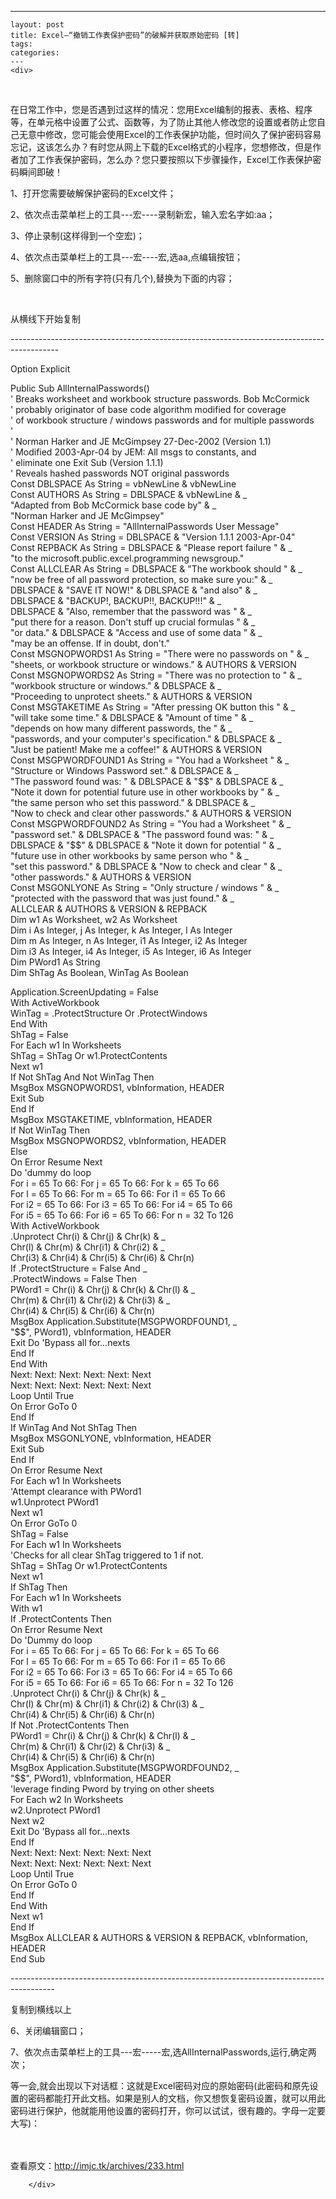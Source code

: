 ---
    layout: post
    title: Excel—“撤销工作表保护密码”的破解并获取原始密码 [转]
    tags:
    categories:
    ---
    <div>
<div>
<div id="sina_keyword_ad_area2" class="articalContent   ">
<p>&nbsp;</p>
<p>在日常工作中，您是否遇到过这样的情况：您用Excel编制的报表、表格、程序等，在单元格中设置了公式、函数等，为了防止其他人修改您的设置或者防止您自己无意中修改，您可能会使用Excel的工作表保护功能，但时间久了保护密码容易忘记，这该怎么办？有时您从网上下载的Excel格式的小程序，您想修改，但是作者加了工作表保护密码，怎么办？您只要按照以下步骤操作，Excel工作表保护密码瞬间即破！</p>
<p>1、打开您需要破解保护密码的Excel文件；</p>
<p>2、依次点击菜单栏上的工具---宏----录制新宏，输入宏名字如:aa；</p>
<p>3、停止录制(这样得到一个空宏)；</p>
<p>4、依次点击菜单栏上的工具---宏----宏,选aa,点编辑按钮；</p>
<p>5、删除窗口中的所有字符(只有几个),替换为下面的内容；</p>
<p>&nbsp;</p>
<p>从横线下开始复制</p>
<p>------------------------------------------------------------------------------------------</p>
<p>Option Explicit</p>
<p>Public Sub AllInternalPasswords()<br />
' Breaks worksheet and workbook structure passwords. Bob
McCormick<br />
' probably originator of base code algorithm modified for
coverage<br />
' of workbook structure / windows passwords and for multiple
passwords<br />
'<br />
' Norman Harker and JE McGimpsey 27-Dec-2002 (Version 1.1)<br />
' Modified 2003-Apr-04 by JEM: All msgs to constants, and<br />
' eliminate one Exit Sub (Version 1.1.1)<br />
' Reveals hashed passwords NOT original passwords<br />
Const DBLSPACE As String = vbNewLine &amp;
vbNewLine<br />
Const AUTHORS As String = DBLSPACE &amp; vbNewLine
&amp; _<br />
"Adapted from Bob McCormick base code
by" &amp; _<br />
"Norman Harker and JE
McGimpsey"<br />
Const HEADER As String = "AllInternalPasswords
User Message"<br />
Const VERSION As String = DBLSPACE &amp;
"Version 1.1.1 2003-Apr-04"<br />
Const REPBACK As String = DBLSPACE &amp;
"Please report failure "
&amp; _<br />
"to the microsoft.public.excel.programming
newsgroup."<br />
Const ALLCLEAR As String = DBLSPACE &amp;
"The workbook should "
&amp; _<br />
"now be free of all password protection, so make
sure you:" &amp; _<br />
DBLSPACE &amp; "SAVE IT
NOW!" &amp; DBLSPACE &amp;
"and also" &amp;
_<br />
DBLSPACE &amp; "BACKUP!, BACKUP!!,
BACKUP!!!" &amp; _<br />
DBLSPACE &amp; "Also, remember that
the password was " &amp; _<br />
"put there for a reason. Don't stuff up crucial
formulas " &amp; _<br />
"or data." &amp;
DBLSPACE &amp; "Access and use of some
data " &amp; _<br />
"may be an offense. If in doubt,
don't."<br />
Const MSGNOPWORDS1 As String = "There were no
passwords on " &amp; _<br />
"sheets, or workbook structure or
windows." &amp; AUTHORS
&amp; VERSION<br />
Const MSGNOPWORDS2 As String = "There was no
protection to " &amp; _<br />
"workbook structure or windows."
&amp; DBLSPACE &amp; _<br />
"Proceeding to unprotect sheets."
&amp; AUTHORS &amp; VERSION<br />
Const MSGTAKETIME As String = "After pressing OK
button this " &amp; _<br />
"will take some time."
&amp; DBLSPACE &amp;
"Amount of time "
&amp; _<br />
"depends on how many different passwords, the
" &amp; _<br />
"passwords, and your computer's
specification." &amp; DBLSPACE
&amp; _<br />
"Just be patient! Make me a
coffee!" &amp; AUTHORS
&amp; VERSION<br />
Const MSGPWORDFOUND1 As String = "You had a
Worksheet " &amp; _<br />
"Structure or Windows Password
set." &amp; DBLSPACE &amp;
_<br />
"The password found was: "
&amp; DBLSPACE &amp;
"$$" &amp; DBLSPACE
&amp; _<br />
"Note it down for potential future use in other
workbooks by " &amp; _<br />
"the same person who set this
password." &amp; DBLSPACE
&amp; _<br />
"Now to check and clear other
passwords." &amp; AUTHORS
&amp; VERSION<br />
Const MSGPWORDFOUND2 As String = "You had a
Worksheet " &amp; _<br />
"password set." &amp;
DBLSPACE &amp; "The password found
was: " &amp; _<br />
DBLSPACE &amp; "$$"
&amp; DBLSPACE &amp; "Note
it down for potential " &amp; _<br />
"future use in other workbooks by same person who
" &amp; _<br />
"set this password."
&amp; DBLSPACE &amp; "Now
to check and clear " &amp; _<br />
"other passwords."
&amp; AUTHORS &amp; VERSION<br />
Const MSGONLYONE As String = "Only structure /
windows " &amp; _<br />
"protected with the password that was just
found." &amp; _<br />
ALLCLEAR &amp; AUTHORS &amp; VERSION
&amp; REPBACK<br />
Dim w1 As Worksheet, w2 As Worksheet<br />
Dim i As Integer, j As Integer, k As Integer, l As Integer<br />
Dim m As Integer, n As Integer, i1 As Integer, i2 As Integer<br />
Dim i3 As Integer, i4 As Integer, i5 As Integer, i6 As
Integer<br />
Dim PWord1 As String<br />
Dim ShTag As Boolean, WinTag As Boolean</p>
<p>Application.ScreenUpdating = False<br />
With ActiveWorkbook<br />
WinTag = .ProtectStructure Or .ProtectWindows<br />
End With<br />
ShTag = False<br />
For Each w1 In Worksheets<br />
ShTag = ShTag Or w1.ProtectContents<br />
Next w1<br />
If Not ShTag And Not WinTag Then<br />
MsgBox MSGNOPWORDS1, vbInformation, HEADER<br />
Exit Sub<br />
End If<br />
MsgBox MSGTAKETIME, vbInformation, HEADER<br />
If Not WinTag Then<br />
MsgBox MSGNOPWORDS2, vbInformation, HEADER<br />
Else<br />
On Error Resume Next<br />
Do 'dummy do loop<br />
For i = 65 To 66: For j = 65 To 66: For k = 65 To 66<br />
For l = 65 To 66: For m = 65 To 66: For i1 = 65 To 66<br />
For i2 = 65 To 66: For i3 = 65 To 66: For i4 = 65 To 66<br />
For i5 = 65 To 66: For i6 = 65 To 66: For n = 32 To 126<br />
With ActiveWorkbook<br />
.Unprotect Chr(i) &amp; Chr(j) &amp; Chr(k)
&amp; _<br />
Chr(l) &amp; Chr(m) &amp; Chr(i1)
&amp; Chr(i2) &amp; _<br />
Chr(i3) &amp; Chr(i4) &amp; Chr(i5)
&amp; Chr(i6) &amp; Chr(n)<br />
If .ProtectStructure = False And _<br />
.ProtectWindows = False Then<br />
PWord1 = Chr(i) &amp; Chr(j) &amp; Chr(k)
&amp; Chr(l) &amp; _<br />
Chr(m) &amp; Chr(i1) &amp; Chr(i2)
&amp; Chr(i3) &amp; _<br />
Chr(i4) &amp; Chr(i5) &amp; Chr(i6)
&amp; Chr(n)<br />
MsgBox Application.Substitute(MSGPWORDFOUND1, _<br />
"$$", PWord1), vbInformation,
HEADER<br />
Exit Do 'Bypass all for...nexts<br />
End If<br />
End With<br />
Next: Next: Next: Next: Next: Next<br />
Next: Next: Next: Next: Next: Next<br />
Loop Until True<br />
On Error GoTo 0<br />
End If<br />
If WinTag And Not ShTag Then<br />
MsgBox MSGONLYONE, vbInformation, HEADER<br />
Exit Sub<br />
End If<br />
On Error Resume Next<br />
For Each w1 In Worksheets<br />
'Attempt clearance with PWord1<br />
w1.Unprotect PWord1<br />
Next w1<br />
On Error GoTo 0<br />
ShTag = False<br />
For Each w1 In Worksheets<br />
'Checks for all clear ShTag triggered to 1 if not.<br />
ShTag = ShTag Or w1.ProtectContents<br />
Next w1<br />
If ShTag Then<br />
For Each w1 In Worksheets<br />
With w1<br />
If .ProtectContents Then<br />
On Error Resume Next<br />
Do 'Dummy do loop<br />
For i = 65 To 66: For j = 65 To 66: For k = 65 To 66<br />
For l = 65 To 66: For m = 65 To 66: For i1 = 65 To 66<br />
For i2 = 65 To 66: For i3 = 65 To 66: For i4 = 65 To 66<br />
For i5 = 65 To 66: For i6 = 65 To 66: For n = 32 To 126<br />
.Unprotect Chr(i) &amp; Chr(j) &amp; Chr(k)
&amp; _<br />
Chr(l) &amp; Chr(m) &amp; Chr(i1)
&amp; Chr(i2) &amp; Chr(i3)
&amp; _<br />
Chr(i4) &amp; Chr(i5) &amp; Chr(i6)
&amp; Chr(n)<br />
If Not .ProtectContents Then<br />
PWord1 = Chr(i) &amp; Chr(j) &amp; Chr(k)
&amp; Chr(l) &amp; _<br />
Chr(m) &amp; Chr(i1) &amp; Chr(i2)
&amp; Chr(i3) &amp; _<br />
Chr(i4) &amp; Chr(i5) &amp; Chr(i6)
&amp; Chr(n)<br />
MsgBox Application.Substitute(MSGPWORDFOUND2, _<br />
"$$", PWord1), vbInformation,
HEADER<br />
'leverage finding Pword by trying on other sheets<br />
For Each w2 In Worksheets<br />
w2.Unprotect PWord1<br />
Next w2<br />
Exit Do 'Bypass all for...nexts<br />
End If<br />
Next: Next: Next: Next: Next: Next<br />
Next: Next: Next: Next: Next: Next<br />
Loop Until True<br />
On Error GoTo 0<br />
End If<br />
End With<br />
Next w1<br />
End If<br />
MsgBox ALLCLEAR &amp; AUTHORS &amp; VERSION
&amp; REPBACK, vbInformation, HEADER<br />
End Sub</p>
<p>
-----------------------------------------------------------------------------------------</p>
<p>复制到横线以上</p>
<p>6、关闭编辑窗口；</p>
<p>7、依次点击菜单栏上的工具---宏-----宏,选AllInternalPasswords,运行,确定两次；</p>
<p>
等一会,就会出现以下对话框：这就是Excel密码对应的原始密码(此密码和原先设置的密码都能打开此文档。如果是别人的文档，你又想恢复密码设置，就可以用此密码进行保护，他就能用他设置的密码打开，你可以试试，很有趣的。字母一定要大写)：</p>
<p>&nbsp;<br />
<br />
查看原文：<a href="http://imjc.tk/archives/233.html" rel="nofollow">http://imjc.tk/archives/233.html</a></p>

							
		</div>

</div>

</div>
    
